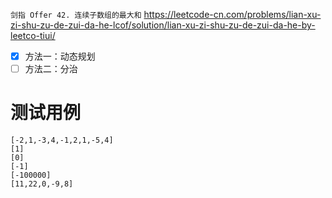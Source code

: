 
`剑指 Offer 42. 连续子数组的最大和` https://leetcode-cn.com/problems/lian-xu-zi-shu-zu-de-zui-da-he-lcof/solution/lian-xu-zi-shu-zu-de-zui-da-he-by-leetco-tiui/
- [x] 方法一：动态规划
- [ ] 方法二：分治

# 测试用例

```
[-2,1,-3,4,-1,2,1,-5,4]
[1]
[0]
[-1]
[-100000]
[11,22,0,-9,8]
```
